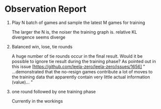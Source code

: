 # Observation Report

1. Play N batch of games and sample the latest M games for training

    The larger the N is, the noiser the training graph is. relative KL divergence seems diverge


2. Balanced win, lose, tie rounds

    A huge number of tie rounds occur in the final result. Would it be possible to ignore tie result during the training phase? As pointed out in this issue [https://github.com/leela-zero/leela-zero/issues/1656]
    "
    ...demonstrated that the no-resign games contribute a lot of moves to the training data that apparently contain very little actual information (value)...
    "

3. one round followed by one training phase

    Currently in the workings



